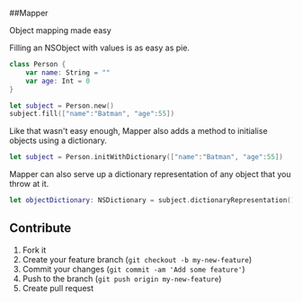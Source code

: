 ##Mapper

Object mapping made easy

Filling an NSObject with values is as easy as pie.

``` swift
class Person {
    var name: String = ""
    var age: Int = 0
}

let subject = Person.new()
subject.fill(["name":"Batman", "age":55])
```

Like that wasn't easy enough, Mapper also adds a method to initialise objects using a dictionary.

```swift
let subject = Person.initWithDictionary(["name":"Batman", "age":55])
```

Mapper can also serve up a dictionary representation of any object that you throw at it.
``` swift
let objectDictionary: NSDictionary = subject.dictionaryRepresentation()
```

## Contribute

1. Fork it
2. Create your feature branch (`git checkout -b my-new-feature`)
3. Commit your changes (`git commit -am 'Add some feature'`)
4. Push to the branch (`git push origin my-new-feature`)
5. Create pull request

